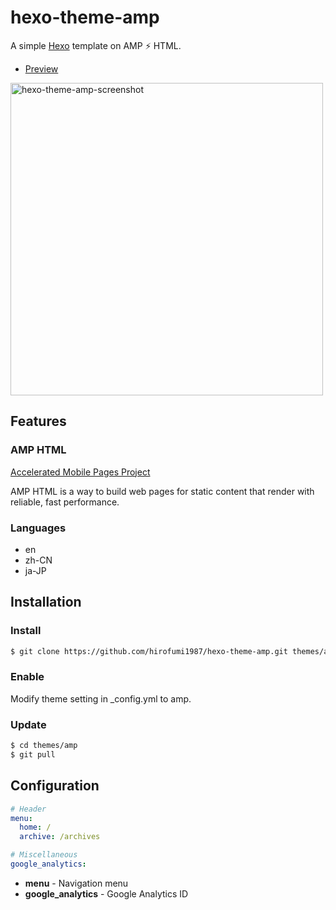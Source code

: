 hexo-theme-amp
==============

A simple [Hexo](https://hexo.io/) template on AMP ⚡ HTML.

- [Preview](http://hirofumii.github.io/hexo-theme-amp/)

<img src="https://raw.githubusercontent.com/hirofumii/hexo-theme-amp/images/screenshot_01.png" alt="hexo-theme-amp-screenshot" width="500" />


Features
--------

### AMP HTML

[Accelerated Mobile Pages Project](https://www.ampproject.org/)

AMP HTML is a way to build web pages for static content that render with reliable, fast performance. 

### Languages

- en
- zh-CN
- ja-JP


Installation
------------

### Install

```bash
$ git clone https://github.com/hirofumi1987/hexo-theme-amp.git themes/amp
```

### Enable

Modify theme setting in _config.yml to amp.


### Update


```bash
$ cd themes/amp
$ git pull
```


Configuration
-------------

```yml
# Header
menu:
  home: /
  archive: /archives

# Miscellaneous
google_analytics: 

```

- **menu** - Navigation menu
- **google_analytics** - Google Analytics ID